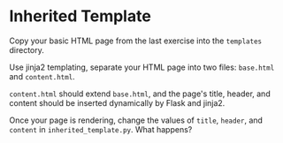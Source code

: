Inherited Template
==================

Copy your basic HTML page from the last exercise into the `templates`
directory.

Use jinja2 templating, separate your HTML page into two files:
`base.html` and `content.html`.

`content.html` should extend `base.html`, and the page's title, header,
and content should be inserted dynamically by Flask and jinja2.

Once your page is rendering, change the values of `title`, `header`,
and `content` in `inherited_template.py`. What happens?
